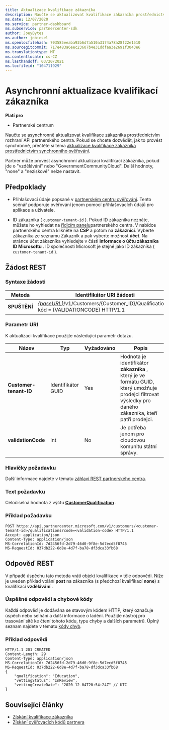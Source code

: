 ```yaml
---
title: Aktualizace kvalifikace zákazníka
description: Naučte se aktualizovat kvalifikace zákazníka prostřednictvím asynchronního screeningu nebo dozvíte ČSFD, včetně adresy přidružené k profilu.
ms.date: 12/07/2020
ms.service: partner-dashboard
ms.subservice: partnercenter-sdk
author: JoeyBytes
ms.author: jobiesel
ms.openlocfilehash: 703585eeaba93b6d7a510a3174a78a28f22e1510
ms.sourcegitcommit: 717e483a6eec23607b4e31ddfaa3e2691f3043e6
ms.translationtype: MT
ms.contentlocale: cs-CZ
ms.lasthandoff: 03/20/2021
ms.locfileid: "104711929"
---
```

# <a name="update-a-customers-qualifications-asynchronously"></a>Asynchronní aktualizace kvalifikací zákazníka

**Platí pro**

- Partnerské centrum

Naučte se asynchronně aktualizovat kvalifikace zákazníka prostřednictvím rozhraní API partnerského centra. Pokud se chcete dozvědět, jak to provést synchronně, přečtěte si téma [aktualizace kvalifikace zákazníka prostřednictvím synchronního ověřování](update-customer-qualification-synchronous.md).

Partner může provést asynchronní aktualizaci kvalifikací zákazníka, pokud jde o "vzdělávání" nebo "GovernmentCommunityCloud". Další hodnoty, "none" a "neziskové" nelze nastavit.

## <a name="prerequisites"></a>Předpoklady

- Přihlašovací údaje popsané v [partnerském centru ověřování](partner-center-authentication.md). Tento scénář podporuje ověřování jenom pomocí přihlašovacích údajů pro aplikace a uživatele.

- ID zákazníka ( `customer-tenant-id` ). Pokud ID zákazníka neznáte, můžete ho vyhledat na [řídicím panelu](https://partner.microsoft.com/dashboard)partnerského centra. V nabídce partnerského centra klikněte na **CSP** a potom na **zákazníci**. Vyberte zákazníka ze seznamu Zákazník a pak vyberte možnost **účet**. Na stránce účet zákazníka vyhledejte v části **informace o účtu zákazníka** **ID Microsoftu** . ID společnosti Microsoft je stejné jako ID zákazníka ( `customer-tenant-id` ).

## <a name="rest-request"></a>Žádost REST

### <a name="request-syntax"></a>Syntaxe žádosti

| Metoda  | Identifikátor URI žádosti                                                                                             |
|---------|---------------------------------------------------------------------------------------------------------|
| **SPUŠTĚNÍ** | [*{baseURL}*](partner-center-rest-urls.md)/v1/Customers/{Customer_ID}/Qualifications? kód = {VALIDATIONCODE} HTTP/1.1 |

### <a name="uri-parameter"></a>Parametr URI

K aktualizaci kvalifikace použijte následující parametr dotazu.

| Název                   | Typ | Vyžadováno | Popis                                                                                                                                            |
|------------------------|------|----------|--------------------------------------------------------------------------------------------------------------------------------------------------------|
| **Customer-tenant-ID** | Identifikátor GUID | Yes      | Hodnota je identifikátor **zákazníka** , který je ve formátu GUID, který umožňuje prodejci filtrovat výsledky pro daného zákazníka, kteří patří prodejci. |
| **validationCode**     | int  | No       | Je potřeba jenom pro cloudovou komunitu státní správy.                                                                                                            |

### <a name="request-headers"></a>Hlavičky požadavku

Další informace najdete v tématu [záhlaví REST partnerského centra](headers.md).

### <a name="request-body"></a>Text požadavku

Celočíselná hodnota z výčtu [**CustomerQualification**](/dotnet/api/microsoft.store.partnercenter.models.customers.customerqualification) .

### <a name="request-example"></a>Příklad požadavku

```http
POST https://api.partnercenter.microsoft.com/v1/customers/<customer-tenant-id>/qualifications?code=<validation-code> HTTP/1.1
Accept: application/json
Content-Type: application/json
MS-CorrelationId: 7d2456fd-2d79-46d0-9f8e-5d7ecd5f8745
MS-RequestId: 037db222-6d8e-4d7f-ba78-df3dca33fb68

```

## <a name="rest-response"></a>Odpověď REST

V případě úspěchu tato metoda vrátí objekt kvalifikace v těle odpovědi. Níže je uveden příklad volání **post** na zákazníka (s předchozí kvalifikací **none**) s kvalifikací **vzdělávání** .

### <a name="response-success-and-error-codes"></a>Úspěšné odpovědi a chybové kódy

Každá odpověď je dodávána se stavovým kódem HTTP, který označuje úspěch nebo selhání a další informace o ladění. Použijte nástroj pro trasování sítě ke čtení tohoto kódu, typu chyby a dalších parametrů. Úplný seznam najdete v tématu [kódy chyb](error-codes.md).

### <a name="response-example"></a>Příklad odpovědi

```http
HTTP/1.1 201 CREATED
Content-Length: 29
Content-Type: application/json
MS-CorrelationId: 7d2456fd-2d79-46d0-9f8e-5d7ecd5f8745
MS-RequestId: 037db222-6d8e-4d7f-ba78-df3dca33fb68
{
    "qualification": "Education",
    "vettingStatus": "InReview",
    "vettingCreateDate": "2020-12-04T20:54:24Z" // UTC
}
```

## <a name="related-articles"></a>Související články

- [Získání kvalifikace zákazníka](./get-customer-qualification-asynchronous.md)
- [Získání ověřovacích kódů partnera](get-a-partner-s-validation-codes.md)